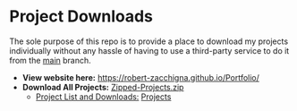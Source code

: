 # Project Downloads

The sole purpose of this repo is to provide a place to download my projects individually without any hassle of having to
use a third-party service to do it from the [main](https://github.com/Robert-Zacchigna/Portfolio) branch.

* **View website here:** https://robert-zacchigna.github.io/Portfolio/
* **Download All Projects:** [Zipped-Projects.zip](https://github.com/Robert-Zacchigna/Portfolio/archive/refs/heads/Zipped-Projects.zip)
  * <ins>Project List and Downloads:</ins> [Projects](https://github.com/Robert-Zacchigna/Portfolio/tree/main#project-list)
